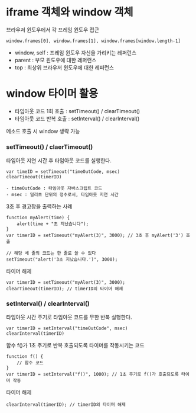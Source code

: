 # iframe 객체와 window 객체

브라우저 윈도우에서 각 프레임 윈도우 접근

```
window.frames[0], window.frames[1], window.frames[window.length-1]
```

- window, self : 프레임 윈도우 자신을 가리키는 레퍼런스
- parent : 부모 윈도우에 대한 레퍼런스
- top : 최상위 브라우저 윈도우에 대한 레퍼런스




# window 타이머 활용

- 타임아웃 코드 1회 호출 : setTimeout() / clearTimeout()
- 타임아웃 코드 반복 호출 : setInterval() / clearInterval()

메소드 호출 시 window 생략 가능


### setTimeout() / claerTimeout()

타임아웃 지연 시간 후 타임아웃 코드를 실행한다.


```
var timeID = setTimeout("timeOutCode, msec)
clearTimeout(timerID)

- timeOutCode : 타임아웃 자바스크립트 코드
- msec : 밀리초 단위의 정수로서, 타임아웃 지연 시간
```


3초 후 경고창을 출력하는 사례
```
function myAlert(time) {
    alert(time + "초 지났습니다");
}
var timerID = setTimeout("myAlert(3)", 3000); // 3초 후 myAlert('3') 호출

// 해당 세 줄의 코드는 한 줄로 쓸 수 있다
setTimeout("alert('3초 지났습니다.')", 3000);
```


타이머 해제

```
var timerID = setTimeout("myAlert(3)", 3000);
clearTimeout(timerID); // timerID의 타이머 해제
```




### setInterval() / clearInterval()

타임아웃 시간 주기로 타임아웃 코드를 무한 반복 실행한다.

```
var timerID = setInterval("timeOutCode", msec)
clearInterval(timerID)
```


함수 f()가 1초 주기로 반복 호출되도록 타이머를 작동시키는 코드

```
function f() {
    // 함수 코드
}
var timerID = setInterval("f()", 1000); // 1초 주기로 f()가 호출되도록 타이머 작동
```

타이머 해제

```
clearInterval(timerID); // timerID의 타이머 해제
```